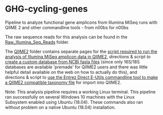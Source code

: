 # GHG-cycling-genes
Pipeline to analyze functional gene amplicons from Illumina MiSeq runs with QIIME 2 and other commandline tools - from n00bs for n00bs

The raw sequence reads for this analysis can be found in the [Raw_Illumina_Seq_Reads](https://github.com/alissacox/GHG-cycling-genes/tree/master/Raw_Illumina_Seq_Reads) folder.

The [QIIME2](https://github.com/alissacox/GHG-cycling-genes/tree/master/QIIME2) folder contains separate pages for the [script required to run the analysis of Illumina MiSeq amplicon data in QIIME2](https://github.com/alissacox/GHG-cycling-genes/blob/master/QIIME2/Analysis_pipeline.md), directions & script to [create a custom database from NCBI fasta files](https://github.com/alissacox/GHG-cycling-genes/blob/master/QIIME2/Custom_Database_Creation) (since only 16S/18S databases are available 'premade' for QIIME2 users and there was little helpful detail available on the web on how to actually do this), and directions & script to [use the Entrez Direct E-Utils commandline tool to make a QIIME2 compatible taxonomy file](https://github.com/alissacox/GHG-cycling-genes/blob/master/QIIME2/Custom_Database_Taxonomy) for import into QIIME2.

Note: This analysis pipeline requires a working Linux terminal. This pipeline ran successfully on several Windows 10 machines with the Linux Subsystem enabled using Ubuntu (18.04). These commands also ran without problem on a native Ubuntu (18.04) installation.
